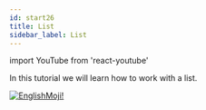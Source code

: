 ```yaml
---
id: start26
title: List
sidebar_label: List
---
```


import YouTube from 'react-youtube'


In this tutorial we will learn how to work with a list.

<YouTube videoId='EVOJpfQU3zE' />

[![EnglishMoji!](/img/logo/englishmoji.png)](https://apps.apple.com/kz/app/englishmoji/id6450254885)
